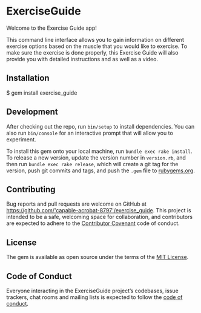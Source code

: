 # ExerciseGuide

Welcome to the Exercise Guide app!

This command line interface allows you to gain information on different exercise options based on the muscle that you would like to exercise. To make sure the exercise is done properly, this Exercise Guide will also provide you with detailed instructions and as well as a video.


## Installation

$ gem install exercise_guide

## Development

After checking out the repo, run `bin/setup` to install dependencies. You can also run `bin/console` for an interactive prompt that will allow you to experiment.

To install this gem onto your local machine, run `bundle exec rake install`. To release a new version, update the version number in `version.rb`, and then run `bundle exec rake release`, which will create a git tag for the version, push git commits and tags, and push the `.gem` file to [rubygems.org](https://rubygems.org).

## Contributing

Bug reports and pull requests are welcome on GitHub at https://github.com/'capable-acrobat-8797'/exercise_guide. This project is intended to be a safe, welcoming space for collaboration, and contributors are expected to adhere to the [Contributor Covenant](http://contributor-covenant.org) code of conduct.

## License

The gem is available as open source under the terms of the [MIT License](https://opensource.org/licenses/MIT).

## Code of Conduct

Everyone interacting in the ExerciseGuide project’s codebases, issue trackers, chat rooms and mailing lists is expected to follow the [code of conduct](https://github.com/'capable-acrobat-8797'/exercise_guide/blob/master/CODE_OF_CONDUCT.md).
